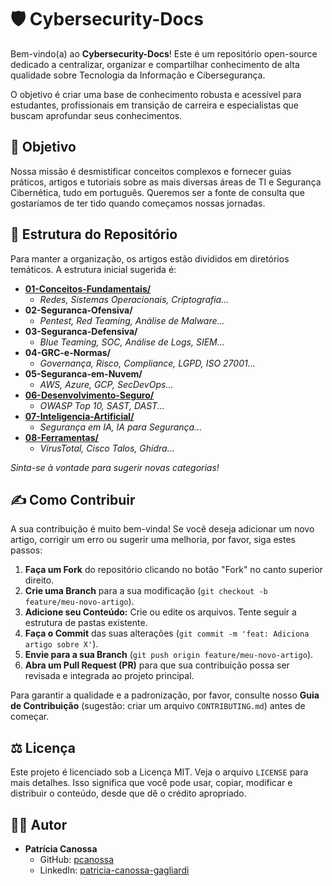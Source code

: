 # 🛡️ Cybersecurity-Docs

Bem-vindo(a) ao **Cybersecurity-Docs**! Este é um repositório open-source dedicado a centralizar, organizar e compartilhar conhecimento de alta qualidade sobre Tecnologia da Informação e Cibersegurança.

O objetivo é criar uma base de conhecimento robusta e acessível para estudantes, profissionais em transição de carreira e especialistas que buscam aprofundar seus conhecimentos.

## 🎯 Objetivo

Nossa missão é desmistificar conceitos complexos e fornecer guias práticos, artigos e tutoriais sobre as mais diversas áreas de TI e Segurança Cibernética, tudo em português. Queremos ser a fonte de consulta que gostaríamos de ter tido quando começamos nossas jornadas.

## 📂 Estrutura do Repositório

Para manter a organização, os artigos estão divididos em diretórios temáticos. A estrutura inicial sugerida é:

- **[01-Conceitos-Fundamentais/](/01-Coneitos-Fundamentais/indice01.md/)**
  - *Redes, Sistemas Operacionais, Criptografia...*
- **02-Seguranca-Ofensiva/**
  - *Pentest, Red Teaming, Análise de Malware...*
- **03-Seguranca-Defensiva/**
  - *Blue Teaming, SOC, Análise de Logs, SIEM...*
- **04-GRC-e-Normas/**
  - *Governança, Risco, Compliance, LGPD, ISO 27001...*
- **05-Seguranca-em-Nuvem/**
  - *AWS, Azure, GCP, SecDevOps...*
- **[06-Desenvolvimento-Seguro/](/06-Desenvovimento-Seguro/)**
  - *OWASP Top 10, SAST, DAST...*
- **[07-Inteligencia-Artificial/](/07-Inteligencia-Artificial/indice07.md)**
  - *Segurança em IA, IA para Segurança...*
- **[08-Ferramentas/](./08-Ferramentas/indice08.md)**
  - *VirusTotal, Cisco Talos, Ghidra...*  

*Sinta-se à vontade para sugerir novas categorias!*

## ✍️ Como Contribuir

A sua contribuição é muito bem-vinda! Se você deseja adicionar um novo artigo, corrigir um erro ou sugerir uma melhoria, por favor, siga estes passos:

1.  **Faça um Fork** do repositório clicando no botão "Fork" no canto superior direito.
2.  **Crie uma Branch** para a sua modificação (`git checkout -b feature/meu-novo-artigo`).
3.  **Adicione seu Conteúdo:** Crie ou edite os arquivos. Tente seguir a estrutura de pastas existente.
4.  **Faça o Commit** das suas alterações (`git commit -m 'feat: Adiciona artigo sobre X'`).
5.  **Envie para a sua Branch** (`git push origin feature/meu-novo-artigo`).
6.  **Abra um Pull Request (PR)** para que sua contribuição possa ser revisada e integrada ao projeto principal.

Para garantir a qualidade e a padronização, por favor, consulte nosso **Guia de Contribuição** (sugestão: criar um arquivo `CONTRIBUTING.md`) antes de começar.

## ⚖️ Licença

Este projeto é licenciado sob a Licença MIT. Veja o arquivo `LICENSE` para mais detalhes. Isso significa que você pode usar, copiar, modificar e distribuir o conteúdo, desde que dê o crédito apropriado.

## 👨‍💻 Autor

* **Patrícia Canossa**
    * GitHub: [pcanossa](https://github.com/pcanossa)
    * LinkedIn: [patricia-canossa-gagliardi](https://www.linkedin.com/in/patricia-canossa-gagliardi/)
